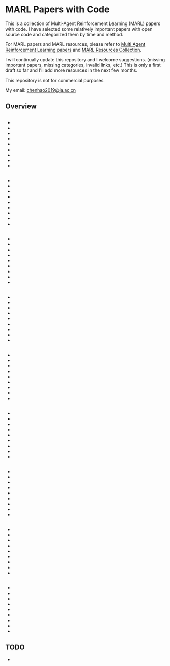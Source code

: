 # MARL Papers with Code
This is a collection of Multi-Agent Reinforcement Learning (MARL) papers with code. I have selected some relatively important papers with open source code and categorized them by time and method.

For MARL papers and MARL resources, please refer to [Multi Agent Reinforcement Learning papers](https://github.com/TimeBreaker/Multi-Agent-Reinforcement-Learning-papers) and [MARL Resources Collection](https://github.com/TimeBreaker/MARL-resources-collection).

I will continually update this repository and I welcome suggestions. (missing important papers, missing categories, invalid links, etc.) This is only a first draft so far and I'll add more resources in the next few months.

This repository is not for commercial purposes.

My email: chenhao2019@ia.ac.cn

## Overview

## 
* 
* 
* 
* 
* 
* 
* 
* 
* 

## 
* 
* 
* 
* 
* 
* 
* 
* 
* 

## 
* 
* 
* 
* 
* 
* 
* 
* 
* 

## 
* 
* 
* 
* 
* 
* 
* 
* 
* 

## 
* 
* 
* 
* 
* 
* 
* 
* 
* 

## 
* 
* 
* 
* 
* 
* 
* 
* 
* 

## 
* 
* 
* 
* 
* 
* 
* 
* 
* 

## 
* 
* 
* 
* 
* 
* 
* 
* 
* 

## 
* 
* 
* 
* 
* 
* 
* 
* 
* 

## TODO
* 

